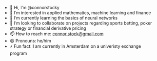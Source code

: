 - 👋 Hi, I’m @connorstocky
- 👀 I’m interested in applied mathematics, machine learning and finance
- 🌱 I’m currently learning the basics of neural networks
- 💞️ I’m looking to collaborate on projects regarding sports betting, poker strategy or financial derivative pricing
- 📫 How to reach me: connor.stock@gmail.com
- 😄 Pronouns: he/him
- ⚡ Fun fact: I am currently in Amsterdam on a univeristy exchange program

<!---
connorstocky/connorstocky is a ✨ special ✨ repository because its `README.md` (this file) appears on your GitHub profile.
You can click the Preview link to take a look at your changes.
--->

